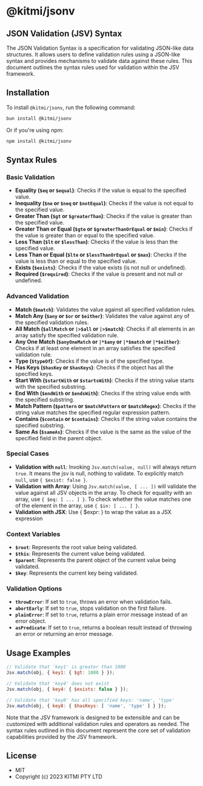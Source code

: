 # @kitmi/jsonv

## JSON Validation (JSV) Syntax

The JSON Validation Syntax is a specification for validating JSON-like data structures. It allows users to define validation rules using a JSON-like syntax and provides mechanisms to validate data against these rules. This document outlines the syntax rules used for validation within the JSV framework.

## Installation

To install `@kitmi/jsonv`, run the following command:

```bash
bun install @kitmi/jsonv
```

Or if you're using npm:

```bash
npm install @kitmi/jsonv
```
## Syntax Rules

### Basic Validation

- **Equality (`$eq` or `$equal`)**: Checks if the value is equal to the specified value.
- **Inequality (`$ne` or `$neq` or `$notEqual`)**: Checks if the value is not equal to the specified value.
- **Greater Than (`$gt` or `$greaterThan`)**: Checks if the value is greater than the specified value.
- **Greater Than or Equal (`$gte` or `$greaterThanOrEqual` or `$min`)**: Checks if the value is greater than or equal to the specified value.
- **Less Than (`$lt` or `$lessThan`)**: Checks if the value is less than the specified value.
- **Less Than or Equal (`$lte` or `$lessThanOrEqual` or `$max`)**: Checks if the value is less than or equal to the specified value.
- **Exists (`$exists`)**: Checks if the value exists (is not null or undefined).
- **Required (`$required`)**: Checks if the value is present and not null or undefined.

### Advanced Validation

- **Match (`$match`)**: Validates the value against all specified validation rules.
- **Match Any (`$any` or `$or` or `$either`)**: Validates the value against any of the specified validation rules.
- **All Match (`$allMatch` or `|>$all` or `|>$match`)**: Checks if all elements in an array satisfy the specified validation rule.
- **Any One Match (`$anyOneMatch` or `|*$any` or `|*$match` or `|*$either`)**: Checks if at least one element in an array satisfies the specified validation rule.
- **Type (`$typeOf`)**: Checks if the value is of the specified type.
- **Has Keys (`$hasKey` or `$hasKeys`)**: Checks if the object has all the specified keys.
- **Start With (`$startWith` or `$startsWith`)**: Checks if the string value starts with the specified substring.
- **End With (`$endWith` or `$endsWith`)**: Checks if the string value ends with the specified substring.
- **Match Pattern (`$pattern` or `$matchPattern` or `$matchRegex`)**: Checks if the string value matches the specified regular expression pattern.
- **Contains (`$contain` or `$contains`)**: Checks if the string value contains the specified substring.
- **Same As (`$sameAs`)**: Checks if the value is the same as the value of the specified field in the parent object.

### Special Cases

- **Validation with `null`**: Invoking `Jsv.match(value, null)` will always return `true`. It means the jsv is null, nothing to validate. To explicitly match `null`, use `{ $exist: false }`.
- **Validation with Array**: Using `Jsv.match(value, [ ... ])` will validate the value against all JSV objects in the array. To check for equality with an array, use `{ $eq: [ ... ] }`. To check whether the value matches one of the element in the array, use `{ $in: [ ... ] }`.
- **Validation with JSX**: Use { $expr:  } to wrap the value as a JSX expression

### Context Variables

- **`$root`**: Represents the root value being validated.
- **`$this`**: Represents the current value being validated.
- **`$parent`**: Represents the parent object of the current value being validated.
- **`$key`**: Represents the current key being validated.

### Validation Options

- **`throwError`**: If set to `true`, throws an error when validation fails.
- **`abortEarly`**: If set to `true`, stops validation on the first failure.
- **`plainError`**: If set to `true`, returns a plain error message instead of an error object.
- **`asPredicate`**: If set to `true`, returns a boolean result instead of throwing an error or returning an error message.

## Usage Examples

```js
// Validate that 'key1' is greater than 1000
Jsv.match(obj, { key1: { $gt: 1000 } });

// Validate that 'key4' does not exist
Jsv.match(obj, { key4: { $exists: false } });

// Validate that 'key8' has all specified keys: 'name', 'type'
Jsv.match(obj, { key8: { $hasKeys: [ 'name', 'type' ] } });
```

Note that the JSV framework is designed to be extensible and can be customized with additional validation rules and operators as needed. The syntax rules outlined in this document represent the core set of validation capabilities provided by the JSV framework.

## License
- MIT
- Copyright (c) 2023 KITMI PTY LTD